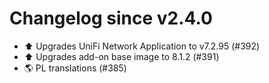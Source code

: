 # Changelog since v2.4.0
- ⬆️ Upgrades UniFi Network Application to v7.2.95 (#392) 
- ⬆️ Upgrades add-on base image to 8.1.2 (#391) 
- 🌎 PL translations (#385) 
